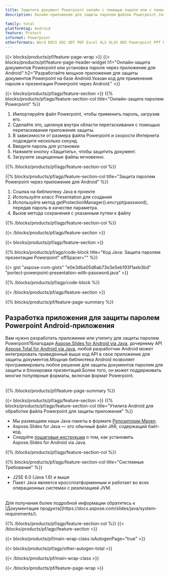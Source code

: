 ```yaml
---
title: Защитите документ Powerpoint онлайн с помощью пароля или с помощью мобильных приложений Android.
description: Онлайн-приложение для защиты паролем файлов Powerpoint.Java-код Android API для применения защиты паролем к презентациям Powerpoint.

family: total
platformtag: Android
feature: Protect
informat: Powerpoint
otherformats: Word DOCX DOC ODT PDF Excel XLS XLSX ODS Powerpoint PPT PPTX ODP
---
```

{{< blocks/products/pf/feature-page-wrap >}}
{{< blocks/products/pf/feature-page-header-widget h1="Онлайн-защита документов Powerpoint или установка пароля через приложение для Android" h2="Разработайте мощное приложение для защиты документов Powerpoint на базе Android.Указан код для применения пароля к презентации Powerpoint через Android." >}}

{{< blocks/products/pf/agp/feature-section >}}
{{% blocks/products/pf/agp/feature-section-col title="Онлайн-защита паролем Powerpoint" %}}

1. Импортируйте файл Powerpoint, чтобы применить пароль, загрузив его.
1. Сделайте это, щелкнув внутри области перетаскивания с помощью перетаскивания приложения защиты.
1. В зависимости от размера файла Powerpoint и скорости Интернета подождите несколько секунд.
1. Введите пароль для установки
1. Нажмите кнопку «Защитить», чтобы защитить документ.
1. Загрузите защищенные файлы мгновенно.

{{% /blocks/products/pf/agp/feature-section-col %}}

{{% blocks/products/pf/agp/feature-section-col title="Защита паролем Powerpoint через приложение для Android" %}}

1. Ссылка на библиотеку Java в проекте
1. Используйте класс Presentation для создания
1. Используйте метод getProtectionManager().encrypt(password), передав пароль в качестве параметра.
1. Вызов метода сохранения с указанным путем к файлу

{{% /blocks/products/pf/agp/feature-section-col %}}

{{< /blocks/products/pf/agp/feature-section >}}

{{< blocks/products/pf/agp/feature-section >}}

{{% blocks/products/pf/agp/code-block title="Код Java: Защита паролем презентации Powerpoint" offSpacer="" %}}

{{< gist "aspose-com-gists" "e0e3dba05d6ab73e3e5eb193f1aeb3bd" "portect-powerpoint-presentation-with-password.java" >}}

{{% /blocks/products/pf/agp/code-block %}}

{{< /blocks/products/pf/agp/feature-section >}}

{{% blocks/products/pf/feature-page-summary %}}

<h2>Разработка приложения для защиты паролем Powerpoint Android-приложения</h2>

Вам нужно разработать приложение или утилиту для защиты паролем Powerpoint?Благодаря [Aspose.Slides for Android via Java](https://products.aspose.com/slides/ru/android-java/), дочернему API [Aspose.Total for Android via Java](https://products.aspose.com/total/ru/android-java/), любой разработчик Android может интегрировать приведенный выше код API в свое приложение для защиты документов.Мощная библиотека Android позволяет программировать любое решение для защиты документов паролем для защиты и блокировки презентаций.Более того, он может поддерживать многие популярные форматы, включая формат Powerpoint.<br /><br />

{{% /blocks/products/pf/feature-page-summary %}}

{{< blocks/products/pf/agp/feature-section >}}
{{% blocks/products/pf/agp/feature-section-col title="Утилита Android для обработки файла Powerpoint для защиты приложения" %}}

- Мы размещаем наши Java-пакеты в формате [Репозитории Maven](https://releases.aspose.com/java/repo/com/aspose/aspose-slides/). 
- Aspose.Slides for Java — это обычный файл JAR, содержащий байт-код.
- Следуйте [пошаговые инструкции](https://docs.aspose.com/slides/java/installation/#install-aspose-slides-for-java-from-maven-repository) о том, как установить Aspose.Slides for Android via Java.

{{% /blocks/products/pf/agp/feature-section-col %}}

{{% blocks/products/pf/agp/feature-section-col title="Системные Требования" %}}

- J2SE 6.0 (Java 1.6) и выше
- Пакет Java является кроссплатформенным и работает во всех операционных системах с реализацией JVM.

<br />
Для получения более подробной информации обратитесь к [Документация продукта](https://docs.aspose.com/slides/java/system-requirements/).

{{% /blocks/products/pf/agp/feature-section-col %}}
{{< /blocks/products/pf/agp/feature-section >}}

{{< blocks/products/pf/main-wrap-class isAutogenPage="true" >}}

{{< blocks/products/pf/agp/other-autogen-total >}}

{{< /blocks/products/pf/main-wrap-class >}}

{{< /blocks/products/pf/feature-page-wrap >}}
